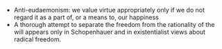 - Anti-eudaemonism: we value virtue appropriately only if we do not regard it as a part of, or a means to, our happiness
- A thorough attempt to separate the freedom from the rationality of the will appears only in Schopenhauer and in existentialist views about radical freedom. 
